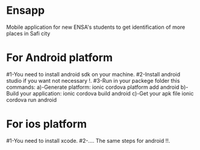 # Ensapp
Mobile application for new ENSA's students to get identification of more places in Safi city


# For Android platform

#1-You need to install android sdk on your machine.
#2-Install android studio if you want not necessary !.
#3-Run in your packege folder this commands:
    a)-Generate platform:
        ionic cordova platform add android
    b)-Build your application:
        ionic cordova build android
    c)-Get your apk file 
        ionic cordova run android
        

# For ios platform
  #1-You need to install xcode.
  #2-.... The same steps for android !!.
